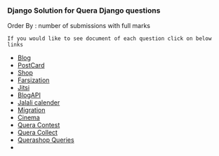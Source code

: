 ### Django Solution for Quera Django questions

Order By : number of submissions with full marks

```
If you would like to see document of each question click on below links
```

- [Blog](https://quera.org/problemset/14742/)
- [PostCard](https://quera.org/problemset/21210/)
- [Shop](https://quera.org/problemset/21211/)
- [Farsization](https://quera.org/problemset/16399/)
- [Jitsi](https://quera.org/problemset/76281/)
- [BlogAPI](https://quera.org/problemset/21212/)
- [Jalali calender](https://quera.org/problemset/129725/)
- [Migration](https://quera.org/problemset/129727/)
- [Cinema](https://quera.org/problemset/129725/)
- [Quera Contest](https://quera.org/problemset/102251/)
- [Quera Collect](https://quera.org/problemset/102249/)
- [Querashop Queries](https://quera.org/problemset/190990/)
- 
